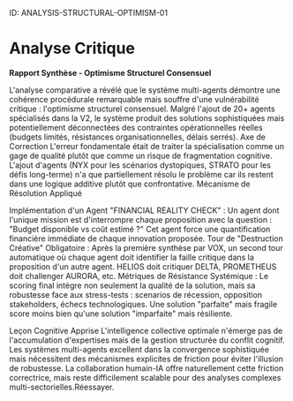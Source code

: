 ID: ANALYSIS-STRUCTURAL-OPTIMISM-01
# Analyse Critique 

**Rapport Synthèse - Optimisme Structurel Consensuel**

L'analyse comparative a révélé que le système multi-agents démontre une cohérence procédurale remarquable mais souffre d'une vulnérabilité critique : l'optimisme structurel consensuel. Malgré l'ajout de 20+ agents spécialisés dans la V2, le système produit des solutions sophistiquées mais potentiellement déconnectées des contraintes opérationnelles réelles (budgets limités, résistances organisationnelles, délais serrés).
Axe de Correction
L'erreur fondamentale était de traiter la spécialisation comme un gage de qualité plutôt que comme un risque de fragmentation cognitive. L'ajout d'agents (NYX pour les scénarios dystopiques, STRATO pour les défis long-terme) n'a que partiellement résolu le problème car ils restent dans une logique additive plutôt que confrontative.
Mécanisme de Résolution Appliqué

Implémentation d'un Agent "FINANCIAL REALITY CHECK" : Un agent dont l'unique mission est d'interrompre chaque proposition avec la question : "Budget disponible vs coût estimé ?" Cet agent force une quantification financière immédiate de chaque innovation proposée.
Tour de "Destruction Créative" Obligatoire : Après la première synthèse par VOX, un second tour automatique où chaque agent doit identifier la faille critique dans la proposition d'un autre agent. HELIOS doit critiquer DELTA, PROMETHEUS doit challenger AURORA, etc.
Métriques de Résistance Systémique : Le scoring final intègre non seulement la qualité de la solution, mais sa robustesse face aux stress-tests : scenarios de récession, opposition stakeholders, échecs technologiques. Une solution "parfaite" mais fragile score moins bien qu'une solution "imparfaite" mais résiliente.

Leçon Cognitive Apprise
L'intelligence collective optimale n'émerge pas de l'accumulation d'expertises mais de la gestion structurée du conflit cognitif. Les systèmes multi-agents excellent dans la convergence sophistiquée mais nécessitent des mécanismes explicites de friction pour éviter l'illusion de robustesse. La collaboration humain-IA offre naturellement cette friction correctrice, mais reste difficilement scalable pour des analyses complexes multi-sectorielles.Réessayer.
